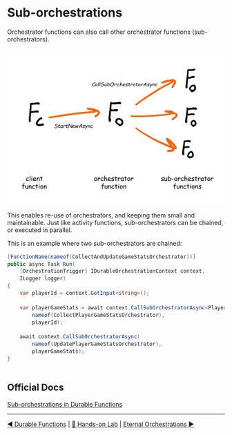 # Sub-orchestrations

Orchestrator functions can also call other orchestrator functions (sub-orchestrators).

![Sub-orchestrations](../diagrams/sub-orchestrators.png)

This enables re-use of orchestrators, and keeping them small and maintainable. Just like activity functions, sub-orchestrators can be chained, or executed in parallel.

This is an example where two sub-orchestrators are chained:

```csharp
[FunctionName(nameof(CollectAndUpdateGameStatsOrchestrator))]
public async Task Run(
    [OrchestrationTrigger] IDurableOrchestrationContext context,
    ILogger logger)
{
    var playerId = context.GetInput<string>();

    var playerGameStats = await context.CallSubOrchestratorAsync<PlayerGameStats>(
        nameof(CollectPlayerGameStatsOrchestrator),
        playerId);
    
    await context.CallSubOrchestratorAsync(
        nameof(UpdatePlayerGameStatsOrchestrator),
        playerGameStats);
}
    
```

## Official Docs

[Sub-orchestrations in Durable Functions](https://docs.microsoft.com/en-us/azure/azure-functions/durable/durable-functions-sub-orchestrations?tabs=csharp)

---
[◀ Durable Functions](durablefunctions.md) | [🔼 Hands-on Lab](notifysupport.md) | [Eternal Orchestrations ▶](eternalorchestrations.md)
